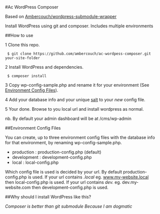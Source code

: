 #Ac WordPress Composer

Based on [Ambercouch/wordpress-submodule-wrapper](https://github.com/ambercouch/wordpress-submodule-wrapper)

Install WordPress using git and composer. Includes multiple environments

##How to use

1 Clone this repo.

     $ git clone https://github.com/ambercouch/ac-wordpess-composer.git your-site-folder

2 Install WordPress and dependencies.

     $ composer install

3 Copy wp-config-sample.php and rename it for your environment (See [Environment Config Files](#environment-config-files)).

4 Add your database info and your unique [salt](https://api.wordpress.org/secret-key/1.1/salt/)
to your *new* config file.

5 Your done. Browse to you local url and install wordpress as normal. 

nb. By default your admin dashboard will be at /cms/wp-admin

##Environment Config Files

You can create, up to three environment config files with the database info for 
that environment, by renaming wp-config-sample.php. 

- production : production-config.php (default)
- development : development-config.php
- local : local-config.php

Which config file is used is decided by your url. By default production-config.php 
is used. If your url contains *.local* eg. www.my-website.local then local-config.php
is used. If your url contains *dev.* eg. dev.my-website.com then development-config.php 
is used.

##Why should I install WordPress like this?

*Composer is better than git submodule*
*Because I am dogmatic*